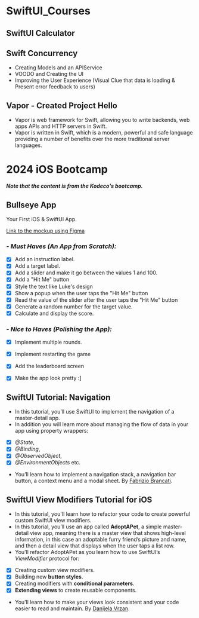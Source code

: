 # SwiftUI_Courses

## SwiftUI Calculator

## Swift Concurrency
- Creating Models and an APIService
- VOODO and Creating the UI
- Improving the User Experience (Visual Clue that data is loading & Present error feedback to users)

## Vapor - Created Project Hello
- Vapor is web framework for Swift, allowing you to write backends, web apps APIs and HTTP servers in Swift.
- Vapor is written in Swift, which is a modern, powerful and safe language providing a number of benefits over the more traditional server languages.


# 2024 iOS Bootcamp

***Note that the content is from the Kodeco's bootcamp.***


## Bullseye App

Your First iOS & SwiftUI App.

[Link to the mockup using Figma](https://www.figma.com/design/3MBMeYd2hP4rajTbHnZL0z/Bullseye?node-id=6-388)

### *- Must Haves (An App from Scratch):*
- [x] Add an instruction label.
- [x] Add a target label.
- [x] Add a slider and make it go between the values 1 and 100.
- [x] Add a "Hit Me" button
- [x] Style the text like Luke's design
- [x] Show a popup when the user taps the "Hit Me" button
- [x] Read the value of the slider after the user taps the "Hit Me" button 
- [x] Generate a random number for the target value.
- [x] Calculate and display the score.

### *- Nice to Haves (Polishing the App):*
- [x] Implement multiple rounds.
- [x] Implement restarting the game
- [x] Add the leaderboard screen
- [x] Make the app look pretty :]


## SwiftUI Tutorial: Navigation
- In this tutorial, you’ll use SwiftUI to implement the navigation of a master-detail app.
- In addition you will learn more about managing the flow of data in your app using property wrappers:
- [x] *@State*,
- [x] *@Binding*,
- [x] *@ObservedObject*,
- [x] *@EnvironmentObjects* etc.
- You’ll learn how to implement a navigation stack, a navigation bar button, a context menu and a modal sheet. By [Fabrizio Brancati]().


## SwiftUI View Modifiers Tutorial for iOS
- In this tutorial, you'll learn how to refactor your code to create powerful custom SwiftUI view modifiers.
- In this tutorial, you’ll use an app called **AdoptAPet**, a simple master-detail view app, meaning there is a master view that shows high-level information, in this case an adoptable furry friend’s picture and name, and then a detail view that displays when the user taps a list row.
- You’ll refactor AdoptAPet as you learn how to use SwiftUI’s *ViewModifier* protocol for:
- [x] Creating custom view modifiers.
- [x] Building new **button styles**.
- [x] Creating modifiers with **conditional parameters**.
- [x] **Extending views** to create reusable components.
- You’ll learn how to make your views look consistent and your code easier to read and maintain. By [Danijela Vrzan]().
